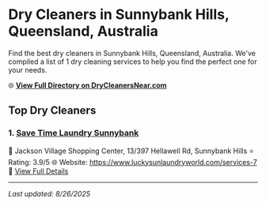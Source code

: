 # Dry Cleaners in Sunnybank Hills, Queensland, Australia

Find the best dry cleaners in Sunnybank Hills, Queensland, Australia. We've compiled a list of 1 dry cleaning services to help you find the perfect one for your needs.

🌐 **[View Full Directory on DryCleanersNear.com](https://drycleanersnear.com/city/Australia/Queensland/Sunnybank%20Hills)**

## Top Dry Cleaners

### 1. [Save Time Laundry Sunnybank](https://drycleanersnear.com/dryCleaner/68aa732939cc7c08990058ab/save-time-laundry-sunnybank)
📍 Jackson Village Shopping Center, 13/397 Hellawell Rd, Sunnybank Hills
⭐ Rating: 3.9/5
🌐 Website: https://www.luckysunlaundryworld.com/services-7
🔗 [View Full Details](https://drycleanersnear.com/dryCleaner/68aa732939cc7c08990058ab/save-time-laundry-sunnybank)


---

*Last updated: 8/26/2025*
